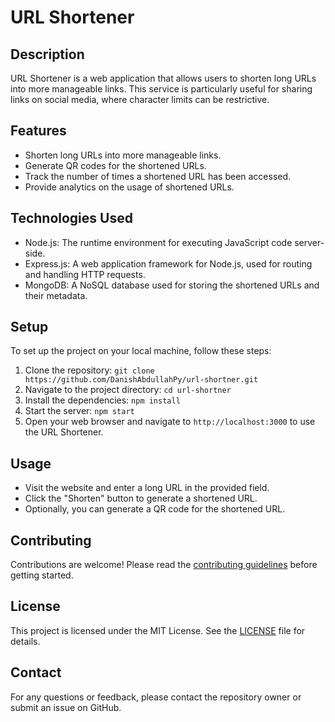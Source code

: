 
# URL Shortener

## Description

URL Shortener is a web application that allows users to shorten long URLs into more manageable links. This service is particularly useful for sharing links on social media, where character limits can be restrictive.

## Features

- Shorten long URLs into more manageable links.
- Generate QR codes for the shortened URLs.
- Track the number of times a shortened URL has been accessed.
- Provide analytics on the usage of shortened URLs.

## Technologies Used

- Node.js: The runtime environment for executing JavaScript code server-side.
- Express.js: A web application framework for Node.js, used for routing and handling HTTP requests.
- MongoDB: A NoSQL database used for storing the shortened URLs and their metadata.

## Setup

To set up the project on your local machine, follow these steps:

1. Clone the repository: `git clone https://github.com/DanishAbdullahPy/url-shortner.git`
2. Navigate to the project directory: `cd url-shortner`
3. Install the dependencies: `npm install`
4. Start the server: `npm start`
5. Open your web browser and navigate to `http://localhost:3000` to use the URL Shortener.

## Usage

- Visit the website and enter a long URL in the provided field.
- Click the "Shorten" button to generate a shortened URL.
- Optionally, you can generate a QR code for the shortened URL.

## Contributing

Contributions are welcome! Please read the [contributing guidelines](CONTRIBUTING.md) before getting started.

## License

This project is licensed under the MIT License. See the [LICENSE](LICENSE) file for details.

## Contact

For any questions or feedback, please contact the repository owner or submit an issue on GitHub.
